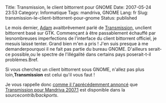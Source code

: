Title: Transmission, le client bittorrent pour GNOME
Date: 2007-05-24 23:53
Category: Informatique
Tags: mandriva, GNOME
Lang: fr
Slug: transmission-le-client-bittorrent-pour-gnome
Status: published

Le mois dernier, [Adam](http://www.happyassassin.net/) avaitbrêvement parlé de [Transmission](http://transmission.m0k.org/), unclient bittorrent basé sur GTK. Commençant à être passablement échauffé par lesnombreuses imperfections de l'interface du client bittorrent officiel, je mesuis laissé tenter. Grand bien m'en a pris ! J'en suis presque à me demanderpourquoi il ne fait pas partie du bureau GNOME. D'ailleurs serait-ce possible,ou le spectre de l'illégalité dans certains pays poserait-t-il problèmes.Bref.

Si vous cherchez un client bittorrent sous GNOME, n'allez pas plus loin,**Transmission** est celui qu'il vous faut !

Je vous rappelle donc [comme il l'aprécédemment annoncé](http://www.happyassassin.net/2007/04/24/post-2007-spring/) que [Transmission pour Mandriva 2007.1](ftp://ftp.proxad.net/pub/Distributions_Linux/MandrivaLinux/official/2007.1/i586/media/contrib/backports/) est disponible dans la source*contrib/backports*.

